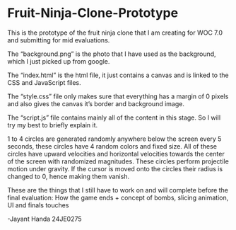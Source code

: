# Fruit-Ninja-Clone-Prototype

This is the prototype of the fruit ninja clone that I am creating for WOC 7.0 and submitting for mid evaluations.

The “background.png” is the photo that I have used as the background, which I just picked up from google.

The “index.html” is the html file, it just contains a canvas and is linked to the CSS and JavaScript files.

The “style.css” file only makes sure that everything has a margin of 0 pixels and also gives the canvas it’s border and background image.

The “script.js” file contains mainly all of the content in this stage. So I will try my best to briefly explain it.

1 to 4 circles are generated randomly anywhere below the screen every 5 seconds, these circles have 4 random colors and fixed size.  All of these circles have upward velocities and horizontal velocities towards the center of the screen with randomized magnitudes. These circles perform projectile motion under gravity. If the cursor is moved onto the circles their radius is changed to 0, hence making them vanish.

These are the things that I still have to work on and will complete before the final evaluation:
How the game ends + concept of bombs, slicing animation, UI and finals touches

-Jayant Handa 24JE0275
